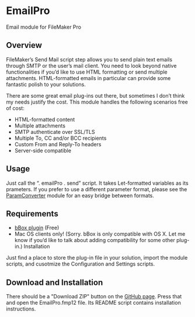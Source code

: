 # EmailPro

Email module for FileMaker Pro

## Overview

FileMaker’s Send Mail script step allows you to send plain text emails through SMTP or the user’s mail client. You need to look beyond native functionalities if you’d like to use HTML formatting or send multiple attachments. HTML-formatted emails in particular can provide some fantastic polish to your solutions.

There are some great email plug-ins out there, but sometimes I don’t think my needs justify the cost. This module handles the following scenarios free of cost:

- HTML-formatted content
- Multiple attachments
- SMTP authenticate over SSL/TLS
- Multiple To, CC and/or BCC recipients
- Custom From and Reply-To headers
- Server-side compatible

## Usage

Just call the “. emailPro . send” script. It takes Let-formatted variables as its prameters. If you prefer to use a different parameter format, please see the [ParamConverter](http://www.modularfilemaker.org/2013/11/paramconverter/) module for an easy bridge between formats.

## Requirements

- [bBox plugin](http://www.beezwax.net/bbox) (Free)
- Mac OS clients only! (Sorry. bBox is only compatible with OS X. Let me know if you’d like to talk about adding compatibility for some other plug-in.)
Installation

Just find a place to store the plug-in file in your solution, import the module scripts, and cusotmize the Configuration and Settings scripts.

## Download and Installation

There should be a "Download ZIP" button on the [GitHub page](https://github.com/DonovanChan/EmailPro). Press that and open the EmailPro.fmp12 file. Its README script contains installation instructions.
